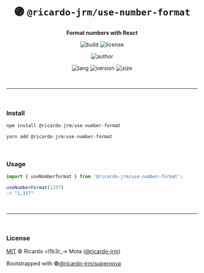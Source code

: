 <div align="center">

# 🟣 `@ricardo-jrm/use-number-format`

<b>Format numbers with React</b>

![build](https://img.shields.io/github/workflow/status/ricardo-jrm/use-number-format/Continuous%20Integration?style=for-the-badge)
![license](https://img.shields.io/github/license/ricardo-jrm/use-number-format?style=for-the-badge)

![author](<https://img.shields.io/badge/Author-Ricardo%20%3Cl1b3r__--%3E%20Mota%20(%40ricardo--jrm)-orange?style=for-the-badge>)

![lang](https://img.shields.io/github/languages/top/ricardo-jrm/use-number-format?style=for-the-badge)
![version](https://img.shields.io/npm/v/@ricardo-jrm/use-number-format?style=for-the-badge)
![size](https://img.shields.io/bundlephobia/min/@ricardo-jrm/use-number-format?style=for-the-badge)

</div>

<br />

---

<br />

### <b>Install</b>

```ts
npm install @ricardo-jrm/use-number-format

yarn add @ricardo-jrm/use-number-format
```

<br />

### <b>Usage</b>

```ts
import { useNumberformat } from '@ricardo-jrm/use-number-format';

useNumberFormat(1337)
-> "1,337"
```

<br />

---

<br />

### <b>License</b>

[MIT](https://github.com/ricardo-jrm/use-number-format/blob/main/LICENSE) © Ricardo <l1b3r\_-> Mota ([@ricardo-jrm](https://github.com/ricardo-jrm))

Bootstrapped with 🟣[@ricardo-jrm/supernova](https://github.com/ricardo-jrm/supernova)

<br />
